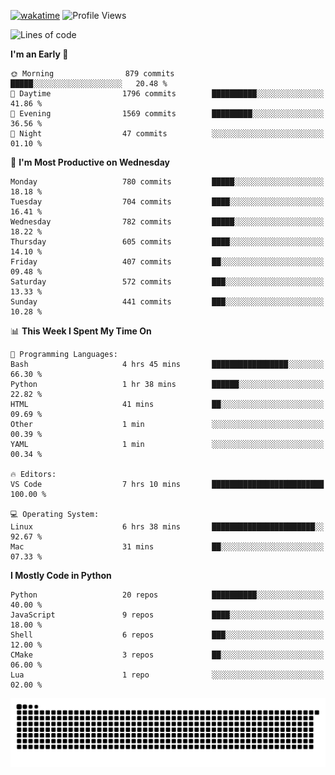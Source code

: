 [![wakatime](https://wakatime.com/badge/user/b920b284-3cde-4cd4-b72e-f7f22d050b16.svg)](https://wakatime.com/@b920b284-3cde-4cd4-b72e-f7f22d050b16)
![Profile Views](http://img.shields.io/badge/Profile%20Views-4586-blue)
<!--START_SECTION:waka-->
![Lines of code](https://img.shields.io/badge/From%20Hello%20World%20I%27ve%20Written-5.1%20million%20lines%20of%20code-blue)

**I'm an Early 🐤** 

```text
🌞 Morning                879 commits         █████░░░░░░░░░░░░░░░░░░░░   20.48 % 
🌆 Daytime                1796 commits        ██████████░░░░░░░░░░░░░░░   41.86 % 
🌃 Evening                1569 commits        █████████░░░░░░░░░░░░░░░░   36.56 % 
🌙 Night                  47 commits          ░░░░░░░░░░░░░░░░░░░░░░░░░   01.10 % 
```
📅 **I'm Most Productive on Wednesday** 

```text
Monday                   780 commits         █████░░░░░░░░░░░░░░░░░░░░   18.18 % 
Tuesday                  704 commits         ████░░░░░░░░░░░░░░░░░░░░░   16.41 % 
Wednesday                782 commits         █████░░░░░░░░░░░░░░░░░░░░   18.22 % 
Thursday                 605 commits         ████░░░░░░░░░░░░░░░░░░░░░   14.10 % 
Friday                   407 commits         ██░░░░░░░░░░░░░░░░░░░░░░░   09.48 % 
Saturday                 572 commits         ███░░░░░░░░░░░░░░░░░░░░░░   13.33 % 
Sunday                   441 commits         ███░░░░░░░░░░░░░░░░░░░░░░   10.28 % 
```


📊 **This Week I Spent My Time On** 

```text
💬 Programming Languages: 
Bash                     4 hrs 45 mins       █████████████████░░░░░░░░   66.30 % 
Python                   1 hr 38 mins        ██████░░░░░░░░░░░░░░░░░░░   22.82 % 
HTML                     41 mins             ██░░░░░░░░░░░░░░░░░░░░░░░   09.69 % 
Other                    1 min               ░░░░░░░░░░░░░░░░░░░░░░░░░   00.39 % 
YAML                     1 min               ░░░░░░░░░░░░░░░░░░░░░░░░░   00.34 % 

🔥 Editors: 
VS Code                  7 hrs 10 mins       █████████████████████████   100.00 % 

💻 Operating System: 
Linux                    6 hrs 38 mins       ███████████████████████░░   92.67 % 
Mac                      31 mins             ██░░░░░░░░░░░░░░░░░░░░░░░   07.33 % 
```

**I Mostly Code in Python** 

```text
Python                   20 repos            ██████████░░░░░░░░░░░░░░░   40.00 % 
JavaScript               9 repos             ████░░░░░░░░░░░░░░░░░░░░░   18.00 % 
Shell                    6 repos             ███░░░░░░░░░░░░░░░░░░░░░░   12.00 % 
CMake                    3 repos             ██░░░░░░░░░░░░░░░░░░░░░░░   06.00 % 
Lua                      1 repo              ░░░░░░░░░░░░░░░░░░░░░░░░░   02.00 % 
```




<!--END_SECTION:waka-->
![Snake animation](https://raw.githubusercontent.com/timmypidashev/timmypidashev/main/commits.svg)

